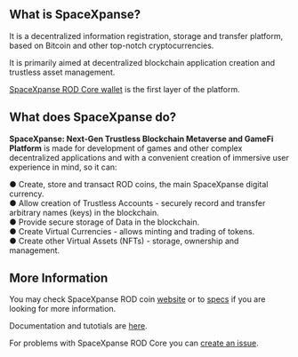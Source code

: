 <!--

**Here are some ideas to get you started:**

🙋‍♀️ A short introduction - what is your organization all about?
🌈 Contribution guidelines - how can the community get involved?
👩‍💻 Useful resources - where can the community find your docs? Is there anything else the community should know?
🍿 Fun facts - what does your team eat for breakfast?
🧙 Remember, you can do mighty things with the power of [Markdown](https://docs.github.com/github/writing-on-github/getting-started-with-writing-and-formatting-on-github/basic-writing-and-formatting-syntax)
-->
## What is SpaceXpanse?
It is a decentralized information registration, storage and transfer platform, based on Bitcoin and other top-notch cryptocurrencies.

It is primarily aimed at decentralized blockchain application creation and trustless asset management.

[SpaceXpanse ROD Core wallet](http://https://github.com/SpaceXpanse/rod-core-wallet "SpaceXpanse ROD Core") is the first layer of the platform.

## What does SpaceXpanse do?
**SpaceXpanse: Next-Gen Trustless Blockchain Metaverse and GameFi Platform** is made for development of games and other complex decentralized applications and with a convenient creation of immersive user experience in mind, so it can:

● Create, store and transact ROD coins, the main SpaceXpanse digital currency.  
● Allow creation of Trustless Accounts - securely record and transfer arbitrary names (keys) in the blockchain.  
● Provide secure storage of Data in the blockchain.  
● Create Virtual Currencies - allows minting and trading of tokens.  
● Create other Virtual Assets (NFTs) - storage, ownership and management.  

## More Information
You may check SpaceXpanse ROD coin [website](https://rod.spacexpanse.org/ "website") or to [specs](https://github.com/spacexpanse/rod-core-wallet/tree/0.6.5/doc/spacexpanse/ "SpaceXpanse specs") if you are looking for more information.

Documentation and tutotials are [here](https://github.com/SpaceXpanse/Documentation/wiki "Wiki").

For problems with SpaceXpanse ROD Core you can [create an issue](http:/https://github.com/SpaceXpanse/rod-core-wallet/issues "create an issue").
